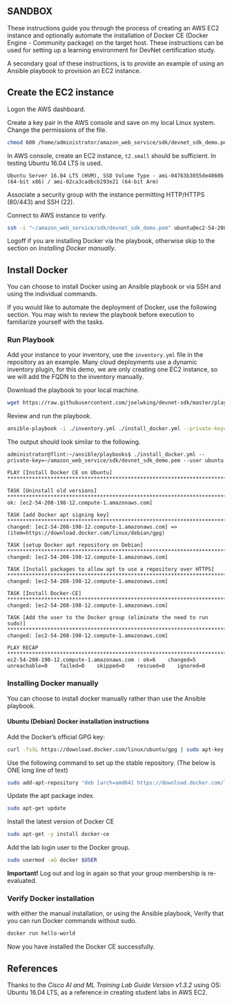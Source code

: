 SANDBOX
-------

These instructions guide you through the process of creating an AWS EC2 instance and optionally automate the installation of Docker CE (Docker Engine - Community package) on the target host. These instructions can be used for setting up a learning environment for DevNet certification study.

A secondary goal of these instructions, is to provide an example of using an Ansible playbook to provision an EC2 instance.

## Create the EC2 instance

Logon the AWS dashboard.

Create a key pair in the AWS console and save on my local Linux system. Change the permissions of the file.

```bash
chmod 600 /home/administrator/amazon_web_service/sdk/devnet_sdk_demo.pem
```
In AWS console, create an EC2 instance, `t2.small` should be sufficient. In testing Ubuntu 16.04 LTS is used.

```
Ubuntu Server 16.04 LTS (HVM), SSD Volume Type - ami-04763b3055de4860b (64-bit x86) / ami-02ca3cadbcb293e21 (64-bit Arm)

```
Associate a security group with the instance permitting HTTP/HTTPS (80/443) and SSH (22).

Connect to AWS instance to verify.

```bash
ssh -i "~/amazon_web_service/sdk/devnet_sdk_demo.pem" ubuntu@ec2-54-208-198-12.compute-1.amazonaws.com
```
Logoff if you are installing Docker via the playbook, otherwise skip to the section on *Installing Docker manually*.

## Install Docker
You can choose to install Docker using an Ansible playbook or via SSH and using the individual commands.

If you would like to automate the deployment of Docker, use the following section. You may wish to review the playbook before execution to familiarize yourself with the tasks. 

### Run Playbook

Add your instance to your inventory, use the `inventory.yml` file in the repository as an example. Many cloud deployments use a dynamic inventory plugin, for this demo, we are only creating one EC2 instance, so we will add the FQDN to the inventory manually.

Download the playbook to your local machine.
```bash
wget https://raw.githubusercontent.com/joelwking/devnet-sdk/master/playbooks/install_docker.yml
```

Review and run the playbook.
```bash
ansible-playbook -i ./inventory.yml ./install_docker.yml --private-key=~/amazon_web_service/sdk/devnet_sdk_demo.pem --user ubuntu
```

The output should look similar to the following.
```
administrator@flint:~/ansible/playbooks$ ./install_docker.yml --private-key=~/amazon_web_service/sdk/devnet_sdk_demo.pem --user ubuntu

PLAY [Install Docker CE on Ubuntu] ****************************************************************************************************************

TASK [Uninstall old versions] *********************************************************************************************************************
ok: [ec2-54-208-198-12.compute-1.amazonaws.com]

TASK [add Docker apt signing key] *****************************************************************************************************************
changed: [ec2-54-208-198-12.compute-1.amazonaws.com] => (item=https://download.docker.com/linux/debian/gpg)

TASK [setup Docker apt repository on Debian] ******************************************************************************************************
changed: [ec2-54-208-198-12.compute-1.amazonaws.com]

TASK [Install packages to allow apt to use a repository over HTTPS] *******************************************************************************
changed: [ec2-54-208-198-12.compute-1.amazonaws.com]

TASK [Install Docker-CE] **************************************************************************************************************************
changed: [ec2-54-208-198-12.compute-1.amazonaws.com]

TASK [Add the user to the Docker group (eliminate the need to run sudo)] **************************************************************************
changed: [ec2-54-208-198-12.compute-1.amazonaws.com]

PLAY RECAP ****************************************************************************************************************************************
ec2-54-208-198-12.compute-1.amazonaws.com : ok=6    changed=5    unreachable=0    failed=0    skipped=0    rescued=0    ignored=0
```

### Installing Docker manually

You can choose to install docker manually rather than use the Ansible playbook.

#### Ubuntu (Debian) Docker installation instructions
Add the Docker’s official GPG key:
```bash
curl -fsSL https://download.docker.com/linux/ubuntu/gpg | sudo apt-key add -
```

Use the following command to set up the stable repository. (The below is ONE long line of text)
```bash
sudo add-apt-repository "deb [arch=amd64] https://download.docker.com/linux/ubuntu $(lsb_release -cs) stable"
```

Update the apt package index.
```bash
sudo apt-get update
```
Install the latest version of Docker CE
```bash
sudo apt-get -y install docker-ce
```
Add the lab login user to the Docker group.
```bash
sudo usermod -aG docker $USER
```
**Important!** Log out and log in again so that your group membership is re-evaluated.

### Verify Docker installation
with either the manual installation, or using the Ansible playbook, Verify that you can run Docker commands without sudo.
```bash
docker run hello-world
```
Now you have installed the Docker CE successfully.

## References

Thanks to the *Cisco AI and ML Training Lab Guide Version v1.3.2* using OS: Ubuntu 16.04 LTS, as a reference in creating student labs in AWS EC2.

